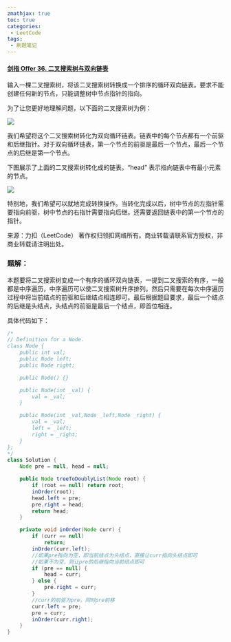 ```yaml
---
zmathjax: true
toc: true
categories:
 - LeetCode
tags:
 - 刷题笔记
---
```


#### [剑指 Offer 36. 二叉搜索树与双向链表](https://leetcode-cn.com/problems/er-cha-sou-suo-shu-yu-shuang-xiang-lian-biao-lcof/)

输入一棵二叉搜索树，将该二叉搜索树转换成一个排序的循环双向链表。要求不能创建任何新的节点，只能调整树中节点指针的指向。

<!--more-->

为了让您更好地理解问题，以下面的二叉搜索树为例：

![](https://assets.leetcode.com/uploads/2018/10/12/bstdlloriginalbst.png)

我们希望将这个二叉搜索树转化为双向循环链表。链表中的每个节点都有一个前驱和后继指针。对于双向循环链表，第一个节点的前驱是最后一个节点，最后一个节点的后继是第一个节点。

下图展示了上面的二叉搜索树转化成的链表。“head” 表示指向链表中有最小元素的节点。

![](https://assets.leetcode.com/uploads/2018/10/12/bstdllreturndll.png)

特别地，我们希望可以就地完成转换操作。当转化完成以后，树中节点的左指针需要指向前驱，树中节点的右指针需要指向后继。还需要返回链表中的第一个节点的指针。

来源：力扣（LeetCode）
著作权归领扣网络所有。商业转载请联系官方授权，非商业转载请注明出处。

### 题解：

本题要将二叉搜索树变成一个有序的循环双向链表，一提到二叉搜索的有序，一般都是中序遍历，中序遍历可以使二叉搜索树升序排列。然后只需要在每次中序遍历过程中将当前结点的前驱和后继结点相连即可。最后根据题目要求，最后一个结点的后继是头结点，头结点的前驱是最后一个结点，即首位相连。

具体代码如下：

```java
/*
// Definition for a Node.
class Node {
    public int val;
    public Node left;
    public Node right;

    public Node() {}

    public Node(int _val) {
        val = _val;
    }

    public Node(int _val,Node _left,Node _right) {
        val = _val;
        left = _left;
        right = _right;
    }
};
*/
class Solution {
    Node pre = null, head = null;

    public Node treeToDoublyList(Node root) {
        if (root == null) return root;
        inOrder(root);
        head.left = pre;
        pre.right = head;
        return head;
    }

    private void inOrder(Node curr) {
        if (curr == null)
            return;
        inOrder(curr.left);
      	//如果pre指向为空，即当前结点为头结点，直接让curr指向头结点即可
      	//如果不为空，则让pre的后继指向当前结点即可
        if (pre == null) {
            head = curr;
        } else {
            pre.right = curr;
        }
      	//curr的前驱为pre，同时pre前移
        curr.left = pre;
        pre = curr;
        inOrder(curr.right);
    }
}
```

